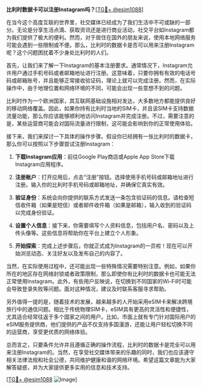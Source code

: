 **比利时数据卡可以注册Instagram吗？**[[TG💪+ @esim1088](https://t.me/s/esim1088)]

在当今这个高度互联的世界里，社交媒体已经成为了我们生活中不可或缺的一部分。无论是分享生活点滴、获取资讯还是进行商业活动，社交平台如Instagram都为我们提供了极大的便利。然而，对于居住在国外的朋友来说，使用本地网络服务可能会遇到一些限制或不便。那么，比利时的数据卡是否可以用来注册Instagram呢？这个问题困扰着不少身处比利时的人们。

首先，让我们来了解一下Instagram的基本注册要求。通常情况下，Instagram允许用户通过手机号码或者邮箱地址进行注册。这意味着，只要你拥有有效的电话号码或邮箱账号，并且能够正常接收验证码，理论上就可以完成注册。然而，在实际操作中，由于地理位置和网络环境的不同，可能会出现一些意想不到的问题。

比利时作为一个欧洲国家，其互联网基础设施相对发达，大多数地方都能提供良好的移动网络覆盖。因此，如果你持有比利时当地的SIM卡，并且该SIM卡支持数据流量功能，那么你应该能够顺利地访问Instagram并完成注册。不过，需要注意的是，某些运营商可能会对国际流量进行限制，这可能会影响到你的正常使用体验。

接下来，我们来探讨一下具体的操作步骤。假设你已经拥有一张比利时的数据卡，那么你可以按照以下步骤尝试注册Instagram：

1. **下载Instagram应用**：前往Google Play商店或Apple App Store下载Instagram应用程序。
   
2. **注册账户**：打开应用后，点击“注册”按钮。选择使用手机号码或邮箱地址进行注册。输入你的比利时手机号码或邮箱地址，并确保它真实有效。

3. **验证身份**：系统会向你提供的联系方式发送一条包含验证码的信息。请检查短信收件箱（如果是短信）或者邮件收件箱（如果是邮箱），输入收到的验证码以完成身份验证。

4. **设置个人信息**：接下来，你需要填写个人资料信息，包括用户名、密码以及上传头像等。这些信息将帮助你在平台上建立个人形象。

5. **开始探索**：完成上述步骤后，你就正式成为Instagram的一员啦！现在可以开始浏览动态、关注好友以及发布自己的内容了。

当然，在实际使用过程中，还可能出现一些特殊情况需要特别注意。例如，如果你所在的地区存在网络封锁或者政策限制，那么即使你有比利时的数据卡也可能无法正常使用Instagram。此外，有些用户反映说，在切换到不同国家的Wi-Fi时可能会导致登录失败等问题。面对这种情况，建议及时联系客服寻求帮助。

另外值得一提的是，随着技术的发展，越来越多的人开始采用eSIM卡来解决跨境旅行中的通信问题。相比于传统物理SIM卡，eSIM具有更高的灵活性和便捷性，尤其适合经常往返于多个国家之间的用户。比如，市面上就有专门针对国际用户的eSIM服务提供商，他们提供的产品不仅支持多国漫游，还能让用户轻松切换不同的运营商，享受更优质的网络体验。

总而言之，只要条件允许并且遵循正确的操作流程，比利时的数据卡是完全可以用来注册Instagram的。当然，在享受社交媒体带来的乐趣的同时，我们也应该遵守相关法律法规和社会公德，共同维护健康和谐的网络环境。希望这篇文章能为大家解答疑惑，并为大家提供更多实用的信息和技术支持。

[[TG💪+ @esim1088](https://t.me/s/esim1088) ![Image](https://i.postimg.cc/4NQfJmqS/Snipaste-2025-05-13-00-14-12.png)]
